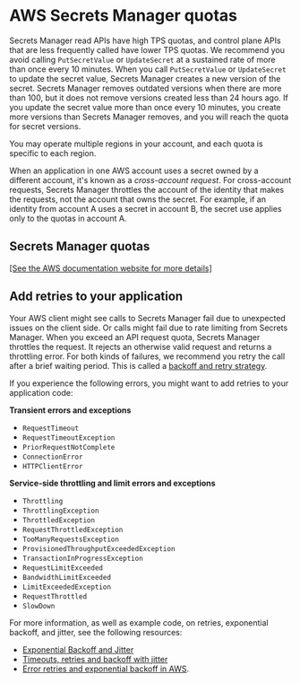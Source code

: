 # AWS Secrets Manager quotas<a name="reference_limits"></a>

Secrets Manager read APIs have high TPS quotas, and control plane APIs that are less frequently called have lower TPS quotas\. We recommend you avoid calling `PutSecretValue` or `UpdateSecret` at a sustained rate of more than once every 10 minutes\. When you call `PutSecretValue` or `UpdateSecret` to update the secret value, Secrets Manager creates a new version of the secret\. Secrets Manager removes outdated versions when there are more than 100, but it does not remove versions created less than 24 hours ago\. If you update the secret value more than once every 10 minutes, you create more versions than Secrets Manager removes, and you will reach the quota for secret versions\.

You may operate multiple regions in your account, and each quota is specific to each region\.

When an application in one AWS account uses a secret owned by a different account, it's known as a *cross\-account request*\. For cross\-account requests, Secrets Manager throttles the account of the identity that makes the requests, not the account that owns the secret\. For example, if an identity from account A uses a secret in account B, the secret use applies only to the quotas in account A\.

## Secrets Manager quotas<a name="quotas"></a>

[\[See the AWS documentation website for more details\]](http://docs.aws.amazon.com/secretsmanager/latest/userguide/reference_limits.html)

## Add retries to your application<a name="quotas_throttling"></a>

Your AWS client might see calls to Secrets Manager fail due to unexpected issues on the client side\. Or calls might fail due to rate limiting from Secrets Manager\. When you exceed an API request quota, Secrets Manager throttles the request\. It rejects an otherwise valid request and returns a throttling error\. For both kinds of failures, we recommend you retry the call after a brief waiting period\. This is called a [backoff and retry strategy](https://docs.aws.amazon.com/general/latest/gr/api-retries.html)\. 

If you experience the following errors, you might want to add retries to your application code:

**Transient errors and exceptions**
+ `RequestTimeout`
+ `RequestTimeoutException`
+ `PriorRequestNotComplete`
+ `ConnectionError`
+ `HTTPClientError`

**Service\-side throttling and limit errors and exceptions**
+ `Throttling`
+ `ThrottlingException`
+ `ThrottledException`
+ `RequestThrottledException`
+ `TooManyRequestsException`
+ `ProvisionedThroughputExceededException`
+ `TransactionInProgressException`
+ `RequestLimitExceeded`
+ `BandwidthLimitExceeded`
+ `LimitExceededException`
+ `RequestThrottled`
+ `SlowDown`

For more information, as well as example code, on retries, exponential backoff, and jitter, see the following resources:
+ [Exponential Backoff and Jitter](https://aws.amazon.com/blogs/architecture/exponential-backoff-and-jitter/)
+ [Timeouts, retries and backoff with jitter](https://aws.amazon.com/builders-library/timeouts-retries-and-backoff-with-jitter)
+ [Error retries and exponential backoff in AWS](https://docs.aws.amazon.com/general/latest/gr/api-retries.html)\.